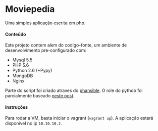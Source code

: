 # Moviepedia

Uma simples aplicação escrita em php. 

#### Conteúdo

Este projeto contem alem do codigo-fonte, um ambiente de desenvolvimento pre-configurado com: 

* Mysql 5.5
* PHP 5.6
* Python 2.6 (+Pypy)
* MongoDB
* Nginx

Parte do script foi criado atraves do [phansible](http://phansible.com/). O role do pythob foi parcialmente baseado [neste post](https://doughellmann.com/blog/2015/03/07/ansible-roles-for-python-developers/).


#### instruções

Para rodar a VM, basta iniciar o vagrant (``vagrant up``). A aplicação estará disponivel no ip ``10.10.10.2``. 


